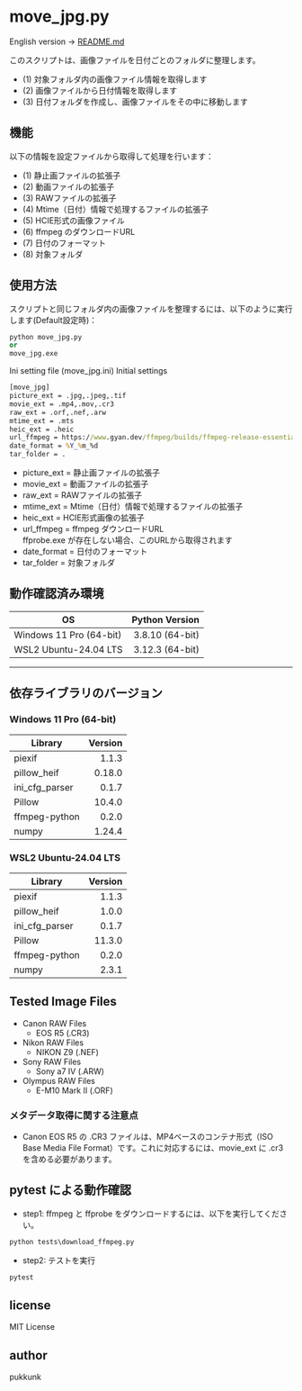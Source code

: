 # move_jpg.py
English version → [README.md](README.md)

このスクリプトは、画像ファイルを日付ごとのフォルダに整理します。
- (1) 対象フォルダ内の画像ファイル情報を取得します  
- (2) 画像ファイルから日付情報を取得します  
- (3) 日付フォルダを作成し、画像ファイルをその中に移動します

## 機能
以下の情報を設定ファイルから取得して処理を行います：
- (1) 静止画ファイルの拡張子  
- (2) 動画ファイルの拡張子  
- (3) RAWファイルの拡張子  
- (4) Mtime（日付）情報で処理するファイルの拡張子  
- (5) HCIE形式の画像ファイル  
- (6) ffmpeg のダウンロードURL  
- (7) 日付のフォーマット  
- (8) 対象フォルダ  

## 使用方法

スクリプトと同じフォルダ内の画像ファイルを整理するには、以下のように実行します(Default設定時)：
```python
python move_jpg.py
or
move_jpg.exe
```

Ini setting file (move_jpg.ini)
Initial settings
```cmd
[move_jpg]
picture_ext = .jpg,.jpeg,.tif
movie_ext = .mp4,.mov,.cr3
raw_ext = .orf,.nef,.arw
mtime_ext = .mts
heic_ext = .heic
url_ffmpeg = https://www.gyan.dev/ffmpeg/builds/ffmpeg-release-essentials.zip
date_format = %Y_%m_%d
tar_folder = .
```

- picture_ext = 静止画ファイルの拡張子  
- movie_ext = 動画ファイルの拡張子  
- raw_ext = RAWファイルの拡張子  
- mtime_ext = Mtime（日付）情報で処理するファイルの拡張子  
- heic_ext = HCIE形式画像の拡張子  
- url_ffmpeg = ffmpeg ダウンロードURL  
    ffprobe.exe が存在しない場合、このURLから取得されます  
- date_format = 日付のフォーマット  
- tar_folder = 対象フォルダ  

## 動作確認済み環境

| OS                    | Python Version   |
|----------------------|-----------------:|
| Windows 11 Pro (64-bit) | 3.8.10 (64-bit) |
| WSL2 Ubuntu-24.04 LTS  | 3.12.3 (64-bit) |

---

## 依存ライブラリのバージョン

### Windows 11 Pro (64-bit)
| Library          | Version  |
|------------------|--------:|
| piexif           | 1.1.3   |
| pillow_heif      | 0.18.0  |
| ini_cfg_parser   | 0.1.7   |
| Pillow           | 10.4.0  |
| ffmpeg-python    | 0.2.0   |
| numpy            | 1.24.4  |

### WSL2 Ubuntu-24.04 LTS
| Library          | Version  |
|------------------|--------:|
| piexif           | 1.1.3   |
| pillow_heif      | 1.0.0   |
| ini_cfg_parser   | 0.1.7   |
| Pillow           | 11.3.0  |
| ffmpeg-python    | 0.2.0   |
| numpy            | 2.3.1   |

## Tested Image Files
  - Canon RAW Files
    - EOS R5 (.CR3)
  - Nikon RAW Files
    - NIKON Z9 (.NEF)
  - Sony RAW Files
    - Sony a7 IV (.ARW)
  - Olympus RAW Files
    - E-M10 Mark II (.ORF)

### メタデータ取得に関する注意点
- Canon EOS R5 の .CR3 ファイルは、MP4ベースのコンテナ形式（ISO Base Media File Format）です。これに対応するには、movie_ext に .cr3 を含める必要があります。

## pytest による動作確認
- step1: ffmpeg と ffprobe をダウンロードするには、以下を実行してください。
```python
python tests\download_ffmpeg.py
```
- step2: テストを実行
```python
pytest
```

## license
MIT License

## author
pukkunk
